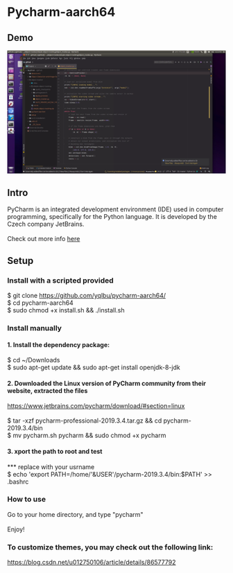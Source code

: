 # Pycharm-aarch64

## Demo

![](demo.png)

## Intro

PyCharm is an integrated development environment (IDE) used in computer programming, specifically for the Python language. It is developed by the Czech company JetBrains. \
 \
 Check out more info [here](https://www.jetbrains.com/pycharm/)

## Setup

### Install with a scripted provided
$ git clone https://github.com/yqlbu/pycharm-aarch64/ \
$ cd pycharm-aarch64 \
$ sudo chmod +x install.sh && ./install.sh

### Install manually

#### 1. Install the dependency package:

$ cd ~/Downloads \
$ sudo apt-get update && sudo apt-get install openjdk-8-jdk

#### 2. Downloaded the Linux version of PyCharm community from their website, extracted the files

https://www.jetbrains.com/pycharm/download/#section=linux \
 \
$ tar -xzf pycharm-professional-2019.3.4.tar.gz && cd pycharm-2019.3.4/bin \
$ mv pycharm.sh pycharm && sudo chmod +x pycharm

#### 3. xport the path to root and test

*** replace <usrname> with your usrname \
$ echo 'export PATH=/home/'&USER'/pycharm-2019.3.4/bin:$PATH' >> .bashrc
 
### How to use

Go to your home directory, and type "pycharm" \
 \
Enjoy!

### To customize themes, you may check out the following link:

https://blog.csdn.net/u012750106/article/details/86577792

